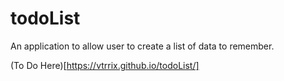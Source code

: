 # todoList
An application to allow user to create a list of data to remember.

(To Do Here)[https://vtrrix.github.io/todoList/]
